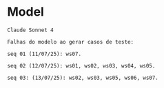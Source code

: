 # Model

    Claude Sonnet 4

    Falhas do modelo ao gerar casos de teste:

    seq 01 (11/07/25): ws07.

    seq 02 (12/07/25): ws01, ws02, ws03, ws04, ws05.

    seq 03: (13/07/25): ws02, ws03, ws05, ws06, ws07.
